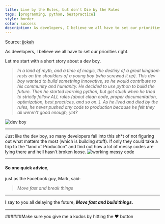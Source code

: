 ```yaml
---
title: Live by the Rules, but don't Die by the Rules
tags: [programming, python, bestpractice]
style: border
color: success
description: As developers, I believe we all have to set our priorities right.
---
```


Source: [jjokah](https://dev.to/jjokah/live-by-the-rules-but-don-t-die-by-the-rules-477b)


As developers, I believe we all have to set our priorities right.

Let me start with a short story about a dev boy.
> _In a land of myth, and a time of magic, the destiny of a great kingdom rests on the shoulders of a young boy (who screwed it up).
This dev boy wanted to build something innovative, so he would contribute to his community and humanity.
He decided to use python to build the future. Then he started learning python, but get stuck when he tried to strictly follow ALL rules (about clean code, proper documentation, optimization, best practices, and so on..). As he lived and died by the rules, he never pushed any code to production because he felt they all weren't good enough, yet‽_

![dev boy](https://dev-to-uploads.s3.amazonaws.com/i/yj0koio6kosm84lhvbb9.jpg)

---

Just like the dev boy, so many developers fall into this sh*t of not figuring out what matters the most (which is building stuff). If only they could take a trip to the "land of Production" and find out how a lot of messy codes are lying there and hell hasn't broken loose.
![working messy code](https://dev-to-uploads.s3.amazonaws.com/i/6v5kg1pifytk0o4zosue.jpeg)

---

#### So one quick advice,
just as the Facebook guy, Mark, said:
> _Move fast and break things_

---
I say to you all delaying the future,
 ___Move fast and build things.___

---
######Make sure you give me a kudos by hitting the ❤️ button